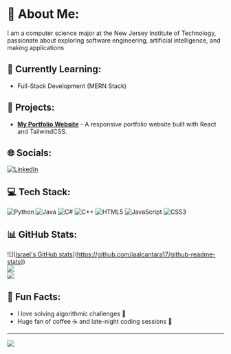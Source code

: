 # 💫 About Me:
I am a computer science major at the New Jersey Institute of Technology, passionate about exploring software engineering, artificial intelligence, and making applications

## 🌱 Currently Learning:
- Full-Stack Development (MERN Stack)

## 🚀 Projects:
- [**My Portfolio Website**](https://iaalcantara17.github.io/portfolio-website/) - A responsive portfolio website built with React and TailwindCSS.

## 🌐 Socials:
[![LinkedIn](https://img.shields.io/badge/LinkedIn-%230077B5.svg?logo=linkedin&logoColor=white)](https://linkedin.com/in/israel-alcantara/)

## 💻 Tech Stack:
![Python](https://img.shields.io/badge/Python-3670A0?style=for-the-badge&logo=python&logoColor=ffdd54)
![Java](https://img.shields.io/badge/Java-%23ED8B00.svg?style=for-the-badge&logo=java&logoColor=white)
![C#](https://img.shields.io/badge/C%23-%23239120.svg?style=for-the-badge&logo=csharp&logoColor=white)
![C++](https://img.shields.io/badge/C%2B%2B-%2300599C.svg?style=for-the-badge&logo=c%2B%2B&logoColor=white)
![HTML5](https://img.shields.io/badge/HTML5-%23E34F26.svg?style=for-the-badge&logo=html5&logoColor=white)
![JavaScript](https://img.shields.io/badge/JavaScript-%23323330.svg?style=for-the-badge&logo=javascript&logoColor=%23F7DF1E)
![CSS3](https://img.shields.io/badge/CSS3-%231572B6.svg?style=for-the-badge&logo=css3&logoColor=white)

## 📊 GitHub Stats:
![]([Israel's GitHub stats](https://github-readme-stats.vercel.app/api?username=iaalcantara17)](https://github.com/iaalcantara17/github-readme-stats))<br/>
![](https://github-readme-streak-stats.herokuapp.com/?user=iaalcantara17&theme=highcontrast&hide_border=false)<br/>
![](https://github-readme-stats.vercel.app/api/top-langs/?username=iaalcantara17&theme=highcontrast&hide_border=false&include_all_commits=false&count_private=false&layout=compact)

## 🎉 Fun Facts:
- I love solving algorithmic challenges 🧠
- Huge fan of coffee ☕ and late-night coding sessions 🌙

---
[![](https://visitcount.itsvg.in/api?id=iaalcantara17&label=Profile%20Views&color=1&icon=5&pretty=false)](https://visitcount.itsvg.in)
